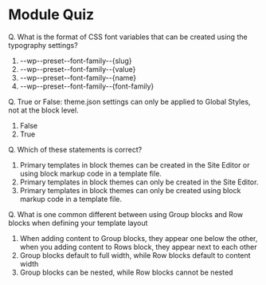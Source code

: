 # Module Quiz

Q. What is the format of CSS font variables that can be created using the typography settings?
1. --wp--preset--font-family--{slug}
2. --wp--preset--font-family--{value}
3. --wp--preset--font-family--{name}
4. --wp--preset--font-family--{font-family}

Q. True or False: theme.json settings can only be applied to Global Styles, not at the block level.
1. False
2. True

Q. Which of these statements is correct?
1. Primary templates in block themes can be created in the Site Editor or using block markup code in a template file.
2. Primary templates in block themes can only be created in the Site Editor.
3. Primary templates in block themes can only be created using block markup code in a template file.

Q. What is one common different between using Group blocks and Row blocks when defining your template layout
1. When adding content to Group blocks, they appear one below the other, when you adding content to Rows block, they appear next to each other
2. Group blocks default to full width, while Row blocks default to content width
3. Group blocks can be nested, while Row blocks cannot be nested